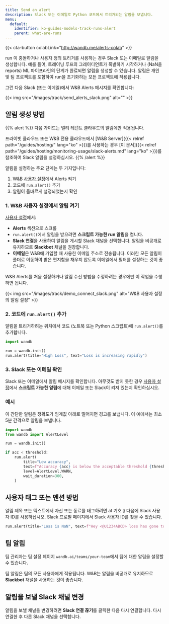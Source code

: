 ```yaml
---
title: Send an alert
description: Slack 또는 이메일로 Python 코드에서 트리거되는 알림을 보냅니다.
menu:
  default:
    identifier: ko-guides-models-track-runs-alert
    parent: what-are-runs
---
```


{{< cta-button colabLink="http://wandb.me/alerts-colab" >}}

run 이 충돌하거나 사용자 정의 트리거를 사용하는 경우 Slack 또는 이메일로 알림을 생성합니다. 예를 들어, 트레이닝 루프의 그레이디언트가 폭발하기 시작하거나 (NaN을 reports) ML 파이프라인의 단계가 완료되면 알림을 생성할 수 있습니다. 알림은 개인 및 팀 프로젝트를 포함하여 run을 초기화하는 모든 프로젝트에 적용됩니다.

그런 다음 Slack (또는 이메일)에서 W&B Alerts 메시지를 확인합니다:

{{< img src="/images/track/send_alerts_slack.png" alt="" >}}

## 알림 생성 방법

{{% alert %}}
다음 가이드는 멀티 테넌트 클라우드의 알림에만 적용됩니다.

프라이빗 클라우드 또는 W&B 전용 클라우드에서 [W&B Server]({{< relref path="/guides/hosting/" lang="ko" >}})를 사용하는 경우 [이 문서]({{< relref path="/guides/hosting/monitoring-usage/slack-alerts.md" lang="ko" >}})를 참조하여 Slack 알림을 설정하십시오.
{{% /alert %}}

알림을 설정하는 주요 단계는 두 가지입니다:

1. W&B [사용자 설정](https://wandb.ai/settings)에서 Alerts 켜기
2. 코드에 `run.alert()` 추가
3. 알림이 올바르게 설정되었는지 확인
### 1. W&B 사용자 설정에서 알림 켜기

[사용자 설정](https://wandb.ai/settings)에서:

* **Alerts** 섹션으로 스크롤
* `run.alert()`에서 알림을 받으려면 **스크립트 가능한 run 알림**을 켭니다.
* **Slack 연결**을 사용하여 알림을 게시할 Slack 채널을 선택합니다. 알림을 비공개로 유지하므로 **Slackbot** 채널을 권장합니다.
* **이메일**은 W&B에 가입할 때 사용한 이메일 주소로 전송됩니다. 이러한 모든 알림이 폴더로 이동하여 받은 편지함을 채우지 않도록 이메일에서 필터를 설정하는 것이 좋습니다.

W&B Alerts를 처음 설정하거나 알림 수신 방법을 수정하려는 경우에만 이 작업을 수행하면 됩니다.

{{< img src="/images/track/demo_connect_slack.png" alt="W&B 사용자 설정의 알림 설정" >}}

### 2. 코드에 `run.alert()` 추가

알림을 트리거하려는 위치에서 코드 (노트북 또는 Python 스크립트)에 `run.alert()`를 추가합니다.

```python
import wandb

run = wandb.init()
run.alert(title="High Loss", text="Loss is increasing rapidly")
```

### 3. Slack 또는 이메일 확인

Slack 또는 이메일에서 알림 메시지를 확인합니다. 아무것도 받지 못한 경우 [사용자 설정](https://wandb.ai/settings)에서 **스크립트 가능한 알림**에 대해 이메일 또는 Slack이 켜져 있는지 확인하십시오.

### 예시

이 간단한 알림은 정확도가 임계값 아래로 떨어지면 경고를 보냅니다. 이 예에서는 최소 5분 간격으로 알림을 보냅니다.

```python
import wandb
from wandb import AlertLevel

run = wandb.init()

if acc < threshold:
    run.alert(
        title="Low accuracy",
        text=f"Accuracy {acc} is below the acceptable threshold {threshold}",
        level=AlertLevel.WARN,
        wait_duration=300,
    )
```

## 사용자 태그 또는 멘션 방법

알림 제목 또는 텍스트에서 자신 또는 동료를 태그하려면 at 기호 `@` 다음에 Slack 사용자 ID를 사용하십시오. Slack 프로필 페이지에서 Slack 사용자 ID를 찾을 수 있습니다.

```python
run.alert(title="Loss is NaN", text=f"Hey <@U1234ABCD> loss has gone to NaN")
```

## 팀 알림

팀 관리자는 팀 설정 페이지 `wandb.ai/teams/your-team`에서 팀에 대한 알림을 설정할 수 있습니다.

팀 알림은 팀의 모든 사용자에게 적용됩니다. W&B는 알림을 비공개로 유지하므로 **Slackbot** 채널을 사용하는 것이 좋습니다.

## 알림을 보낼 Slack 채널 변경

알림을 보낼 채널을 변경하려면 **Slack 연결 끊기**를 클릭한 다음 다시 연결합니다. 다시 연결한 후 다른 Slack 채널을 선택합니다.
